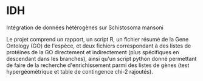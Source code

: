 # IDH
Intégration de données hétérogènes sur Schistosoma mansoni

Le projet comprend un rapport, un script R, un fichier résumé de la Gene Ontology (GO) de l'espèce, et deux fichiers correspondant à des listes de protéines de la GO directement et indirectement (plus spécifiques en descendant dans les branches), ainsi qu'un script python donné permettant de faire de la recherche d'enrichissement parmi des listes de gènes (test hypergéométrique et table de contingence chi-2 rajoutés).

